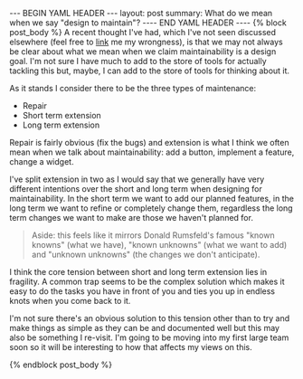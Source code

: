 --- BEGIN YAML HEADER ---
layout: post
summary: What do we mean when we say "design to maintain"?
---- END YAML HEADER ----
{% block post_body %}
A recent thought I've had, which I've not seen discussed elsewhere (feel free
to [link](/about_me.html) me my wrongness), is that we may not always be clear 
about what we mean when we claim maintainability is a design goal. I'm not sure
I have much to add to the store of tools for actually tackling this but, maybe,
I can add to the store of tools for thinking about it.

As it stands I consider there to be the three types of maintenance:

* Repair
* Short term extension
* Long term extension

Repair is fairly obvious (fix the bugs) and extension is what I think we often
mean when we talk about maintainability: add a button, implement a feature,
change a widget.

I've split extension in two as I would say that we generally have very
different intentions over the short and long term when designing for 
maintainability. In the short term we want to add our planned features,
in the long term we want to refine or completely change them, regardless
the long term changes we want to make are those we haven't planned for.

> Aside: this feels like it mirrors Donald Rumsfeld's famous "known
> knowns" (what we have), "known unknowns" (what we want to add) and "unknown
> unknowns" (the changes we don't anticipate).

I think the core tension between short and long term extension lies in 
fragility. A common trap seems to be the complex solution which makes
it easy to do the tasks you have in front of you and ties you up in endless
knots when you come back to it.

I'm not sure there's an obvious solution to this tension other than to try
and make things as simple as they can be and documented well but this may also
be something I re-visit. I'm going to be moving into my first large team soon
so it will be interesting to how that affects my views on this.

{% endblock post_body %}
